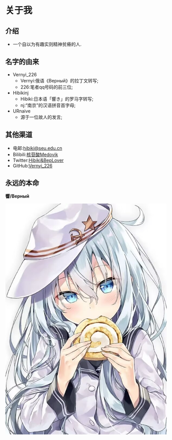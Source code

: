# 关于我
## 介绍
- 一个自以为有趣实则精神贫瘠的人.
## 名字的由来
- Vernyi_226
    - Vernyi:俄语《Верный》的拉丁文转写;
    - 226:笔者qq号码的前三位;
- Hibikinj
    - Hibiki:日本语「響き」的罗马字转写;
    - nj:“南京”的汉语拼音首字母;
- URnaive
    - 源于一位故人的发言;
## 其他渠道
- 电邮:hibiki@seu.edu.cn
- Bilibili:[核苷酸Medovik](https://space.bilibili.com/196108143)
- Twitter:[Hibiki&BepLover](https://twitter.com/DD_Hibiki_1933)
- GitHub:[Vernyi_226](https://github.com/URnaive)
## 永远的本命
**響/Верный**

![](image/hibiki.jpg)